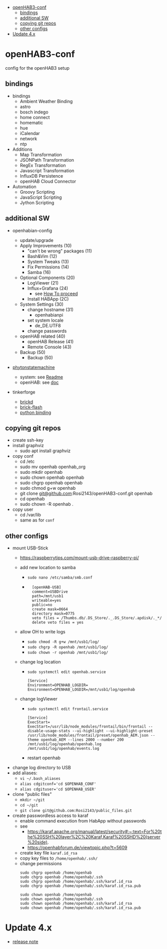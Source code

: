 - [openHAB3-conf](#openhab3-conf)
  - [bindings](#bindings)
  - [additional SW](#additional-sw)
  - [copying git repos](#copying-git-repos)
  - [other configs](#other-configs)
- [Update 4.x](#update-4x)

# openHAB3-conf
config for the openHAB3 setup

## bindings
* bindings
  * Ambient Weather Binding
  * astro
  * bosch indego
  * home connect
  * homematic
  * hue
  * iCalendar
  * network
  * ntp
* Additions
  * Map Transformation
  * JSONPath Transformation
  * RegEx Transformation
  * Javascript Transformation
  * InfluxDB Persistence
  * openHAB Cloud Connector
* Automation
  * Groovy Scripting
  * JavaScript Scripting
  * Jython Scripting

## additional SW
* openhabian-config
  * update/upgrade
  * Apply Improvements (10)
    * "can't be wrong" packages (11)
    * Bash&Vim (12)
    * System Tweaks (13)
    * Fix Permissions (14)
    * Samba (16)
  * Optional Components (20)
    * LogViewer (21)
    * Influx+Grafana (24)
      * see [How To proceed](https://community.openhab.org/t/13761/1)
    * Install HABApp (2C)
  * System Settings (30)
    * change hostname (31)
      * openhabianpi
    * set system locale
      * de_DE.UTF8
    * change passwords
  * openHAB related (40)
    * openHAB Release (41)
    * Remote Console (43)
  * Backup (50)
    * Backup (50)

* [phytonstatemachine](https://github.com/Rosi2143/python-statemachine)
  * system: see [Readme](.\habapp\README.md)
  * openHAB: see [doc](https://github.com/Rosi2143/openHAB3-conf/tree/master/automation/lib/python/personal)
* tinkerforge
  * [brickd](https://www.tinkerforge.com/de/doc/Software/Brickd_Install_Linux.html#brickd-install-linux)
  * [brick-flash](https://www.tinkerforge.com/de/doc/Software/Brickd_Install_Linux.html#brickd-install-linux)
  * [python binding](https://www.tinkerforge.com/de/doc/Software/API_Bindings_Python.html#api-bindings-python)

## copying git repos
* create ssh-key
* install graphviz
  * sudo apt install graphviz
* copy conf
  * cd /etc
  * sudo mv openhab openhab_org
  * sudo mkdir openhab
  * sudo chown openhab openhab
  * sudo chgrp openhab openhab
  * sudo chmod g+w openhab
  * git clone git@github.com:Rosi2143/openHAB3-conf.git openhab
  * cd openhab
  * sudo chown -R openhab .
* copy user
  * cd /var/lib
  * same as for `conf`

## other configs
* mount USB-Stick
  * https://raspberrytips.com/mount-usb-drive-raspberry-pi/
  * add new location to samba
    * `sudo nano /etc/samba/smb.conf`
    *
        ```
          [openHAB-USB]
          comment=USBDrive
          path=/mnt/usb1
          writeable=yes
          public=no
          create mask=0664
          directory mask=0775
          veto files = /Thumbs.db/.DS_Store/._.DS_Store/.apdisk/._*/
          delete veto files = yes
        ```

  * allow OH to write logs
    * `sudo chmod -R g+w /mnt/usb1/log/`
    * `sudo chgrp -R openhab /mnt/usb1/log/`
    * `sudo chown -r openhab /mnt/usb1/log/`
  * change log location
    * `sudo systemctl edit openhab.service`
        ```
        [Service]
        Environment=OPENHAB_LOGDIR=
        Environment=OPENHAB_LOGDIR=/mnt/usb1/log/openhab
        ```
  * change logViewer
    * `sudo systemctl edit frontail.service`
        ```
        [Service]
        ExecStart=
        ExecStart=/usr/lib/node_modules/frontail/bin/frontail --disable-usage-stats --ui-highlight --ui-highlight-preset /usr/lib/node_modules/frontail/preset/openhab_AEM.json --theme openhab_AEM --lines 2000 --number 200 /mnt/usb1/log/openhab/openhab.log /mnt/usb1/log/openhab/events.log

        ```

    * restart openhab
* change log directory to USB
* add aliases:
  * `vi ~/.bash_aliases`
  * `alias cdgitconf='cd $OPENHAB_CONF'`
  * `alias cdgituser='cd $OPENHAB_USER'`
* clone "public files"
  * `mkdir ~/git`
  * `cd ~/git`
  * `git clone git@github.com:Rosi2143/public_files.git`
* create passwordless access to karaf
  * enable command execution from HabApp without passwords
  * see
    * https://karaf.apache.org/manual/latest/security#:~:text=For%20the%20SSH%20layer%2C%20Karaf,Karaf%20SSHD%20(server%20side).
    * https://openhabforum.de/viewtopic.php?t=5609
  * create key file `karaf.id_rsa`
  * copy key files to `/home/openhab/.ssh/`
  * change permissions
    ```
    sudo chgrp openhab /home/openhab
    sudo chgrp openhab /home/openhab/.ssh
    sudo chgrp openhab /home/openhab/.ssh/karaf.id_rsa
    sudo chgrp openhab /home/openhab/.ssh/karaf.id_rsa.pub

    sudo chown openhab /home/openhab
    sudo chown openhab /home/openhab/.ssh
    sudo chown openhab /home/openhab/.ssh/karaf.id_rsa
    sudo chown openhab /home/openhab/.ssh/karaf.id_rsa.pub
    ```

# Update 4.x
* [release note](https://www.openhab.org/blog/2023-07-23-openhab-4-0-release.html)

